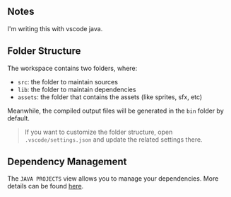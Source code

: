 ## Notes

I'm writing this with vscode java.

## Folder Structure

The workspace contains two folders, where:

- `src`: the folder to maintain sources
- `lib`: the folder to maintain dependencies
- `assets`: the folder that contains the assets (like sprites, sfx, etc)

Meanwhile, the compiled output files will be generated in the `bin` folder by default.

> If you want to customize the folder structure, open `.vscode/settings.json` and update the related settings there.

## Dependency Management

The `JAVA PROJECTS` view allows you to manage your dependencies. More details can be found [here](https://github.com/microsoft/vscode-java-dependency#manage-dependencies).
